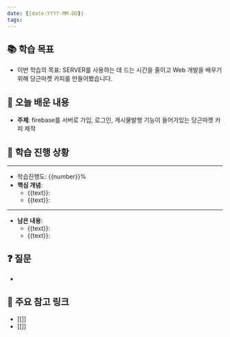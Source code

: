 ```yaml
---
date: {{date:YYYY-MM-DD}}
tags:
---
```

## 📚 학습 목표 
- 이번 학습의 목표: SERVER를 사용하는 데 드는 시간을 줄이고 Web 개발을 배우기 위해 당근마켓 카피를 만들어봤습니다.
## 📝 오늘 배운 내용 

- **주제**: firebase를 서버로 가입, 로그인, 게시물발행 기능이 들어가있는 당근마켓 카피 제작

## 📝 학습 진행 상황
---
- 학습진행도: {{number}}%
- **핵심 개념**: 
	- {{text}}: 
	- {{text}}: 
---
- **남은 내용**: 
	- {{text}}:  
	- {{text}}: 
## ❓ 질문
- 
## 📌 주요 참고 링크
- [[]] 
- [[]]